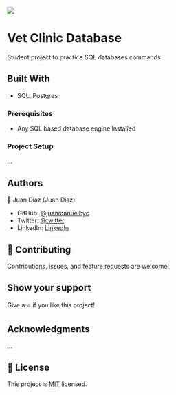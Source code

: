 ![](https://img.shields.io/badge/Microverse-blueviolet)

# Vet Clinic Database
Student project to practice SQL databases commands

## Built With
- SQL, Postgres

### Prerequisites

- Any SQL based database engine Installed

### Project Setup

...

## Authors

👤 Juan Diaz (Juan Diaz)

- GitHub: [@juanmanuelbyc](https://github.com/juanmanuelbyc)
- Twitter: [@twitter](https://twitter.com/juanmanueldiar)
- LinkedIn: [LinkedIn](https://www.linkedin.com/in/juandiaz1991/)

## 🤝 Contributing

Contributions, issues, and feature requests are welcome!

## Show your support

Give a ⭐️ if you like this project!

## Acknowledgments

...

## 📝 License

This project is [MIT](./LICENSE) licensed.
